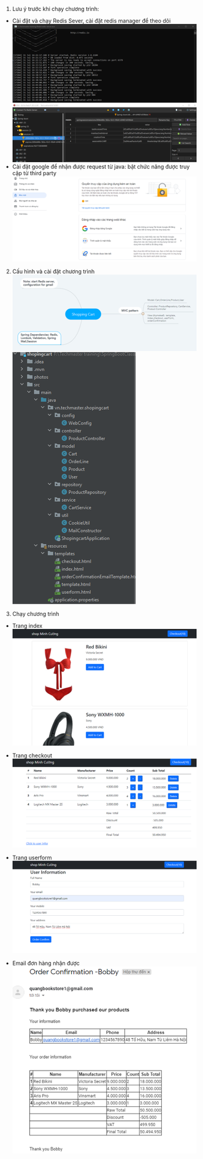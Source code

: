 1. Lưu ý trước khi chạy chương trình:
- Cài đặt và chạy Redis Sever, cài đặt redis manager để theo dõi 
![img.png](img.png)
  ![img_1.png](img_1.png)
- Cài đặt google để nhận được request từ java: bật chức năng được truy cập từ third party 
![img_2.png](img_2.png)
  
2. Cấu hình và cài đặt chương trình
![img_3.png](img_3.png)
   ![img_4.png](img_4.png)
   
3. Chạy chương trình
- Trang index
![img_5.png](img_5.png)
  
- Trang checkout
![img_6.png](img_6.png)
  
- Trang userform
![img_7.png](img_7.png)
  
- Email đơn hàng nhận được
![img_8.png](img_8.png)

